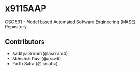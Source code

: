 # x9115AAP
CSC 591 - Model based Automated Software Engineering (MASE) Repository. 

## Contributors
* Aaditya Sriram (@asriram4)
* Abhishek Ravi (@aravi5)
* Parth Satra (@pasatra)
